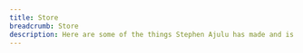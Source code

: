 ```yaml
---
title: Store
breadcrumb: Store
description: Here are some of the things Stephen Ajulu has made and is selling. Buy some and support him.
---
```


